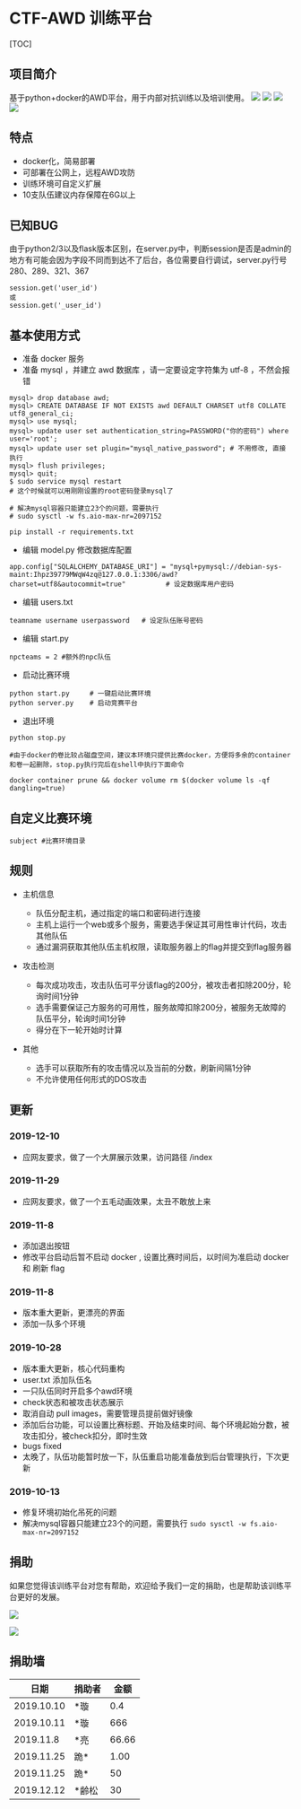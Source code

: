 # CTF-AWD 训练平台

[TOC]

## 项目简介

基于python+docker的AWD平台，用于内部对抗训练以及培训使用。
![](img/bigscreen.png)
![](img/n1.png)
![](img/n2.png)
![](img/n3.png)
## 特点

- docker化，简易部署
- 可部署在公网上，远程AWD攻防
- 训练环境可自定义扩展
- 10支队伍建议内存保障在6G以上

## 已知BUG

由于python2/3以及flask版本区别，在server.py中，判断session是否是admin的地方有可能会因为字段不同而到达不了后台，各位需要自行调试，server.py行号280、289、321、367

```
session.get('user_id')
或
session.get('_user_id')
```

## 基本使用方式
* 准备 docker 服务
* 准备 mysql ，并建立 awd 数据库 ，请一定要设定字符集为 utf-8 ，不然会报错

```
mysql> drop database awd;
mysql> CREATE DATABASE IF NOT EXISTS awd DEFAULT CHARSET utf8 COLLATE utf8_general_ci;
mysql> use mysql;
mysql> update user set authentication_string=PASSWORD("你的密码") where user='root';
mysql> update user set plugin="mysql_native_password"; # 不用修改, 直接执行
mysql> flush privileges;
mysql> quit;
$ sudo service mysql restart
# 这个时候就可以用刚刚设置的root密码登录mysql了

# 解决mysql容器只能建立23个的问题，需要执行 
# sudo sysctl -w fs.aio-max-nr=2097152
```



```
pip install -r requirements.txt
```
* 编辑 model.py 修改数据库配置
```
app.config["SQLALCHEMY_DATABASE_URI"] = "mysql+pymysql://debian-sys-maint:Ihpz39779MWqW4zq@127.0.0.1:3306/awd?charset=utf8&autocommit=true"          # 设定数据库用户密码
```
* 编辑 users.txt
```
teamname username userpassword   # 设定队伍账号密码
```
* 编辑 start.py
```
npcteams = 2 #额外的npc队伍
```

* 启动比赛环境
```
python start.py     # 一键启动比赛环境
python server.py    # 启动竞赛平台
```

* 退出环境
```
python stop.py

#由于docker的卷比较占磁盘空间，建议本环境只提供比赛docker，方便将多余的container和卷一起删除，stop.py执行完后在shell中执行下面命令

docker container prune && docker volume rm $(docker volume ls -qf dangling=true)
```

## 自定义比赛环境

```
subject #比赛环境目录
```

## 规则
* 主机信息

   * 队伍分配主机，通过指定的端口和密码进行连接
   * 主机上运行一个web或多个服务，需要选手保证其可用性审计代码，攻击其他队伍
   * 通过漏洞获取其他队伍主机权限，读取服务器上的flag并提交到flag服务器

* 攻击检测

   * 每次成功攻击，攻击队伍可平分该flag的200分，被攻击者扣除200分，轮询时间1分钟
   * 选手需要保证己方服务的可用性，服务故障扣除200分，被服务无故障的队伍平分，轮询时间1分钟
   * 得分在下一轮开始时计算

* 其他

   * 选手可以获取所有的攻击情况以及当前的分数，刷新间隔1分钟
   * 不允许使用任何形式的DOS攻击


## 更新

### 2019-12-10

* 应网友要求，做了一个大屏展示效果，访问路径 /index 

### 2019-11-29

* 应网友要求，做了一个五毛动画效果，太丑不敢放上来 

### 2019-11-8 

* 添加退出按钮
* 修改平台启动后暂不启动 docker , 设置比赛时间后，以时间为准启动 docker 和 刷新 flag

### 2019-11-8 

* 版本重大更新，更漂亮的界面
* 添加一队多个环境

### 2019-10-28 

* 版本重大更新，核心代码重构
* user.txt 添加队伍名
* 一只队伍同时开启多个awd环境
* check状态和被攻击状态展示
* 取消自动 pull images，需要管理员提前做好镜像
* 添加后台功能，可以设置比赛标题、开始及结束时间、每个环境起始分数，被攻击扣分，被check扣分，即时生效
* bugs fixed
* 太晚了，队伍功能暂时放一下，队伍重启功能准备放到后台管理执行，下次更新



### 2019-10-13 

* 修复环境初始化吊死的问题
* 解决mysql容器只能建立23个的问题，需要执行 ```sudo sysctl -w fs.aio-max-nr=2097152```


## 捐助

如果您觉得该训练平台对您有帮助，欢迎给予我们一定的捐助，也是帮助该训练平台更好的发展。

![](img/11.jpg)

![](img/22.jpg)

## 捐助墙

日期 | 捐助者 | 金额 
---- | ----- | ------
2019.10.10 | \*璇 | 0.4 
2019.10.11 | \*璇 | 666 
2019.11.8 | \*亮 | 66.66 
2019.11.25 | 跪\* | 1.00 
2019.11.25 | 跪\* | 50 
2019.12.12 |\*齢松 | 30 
